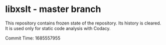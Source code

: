 # libxslt - master branch

This repository contains frozen state of the repository.
Its history is cleared. It is used only for static code
analysis with Codacy.

Commit Time: 1685557955